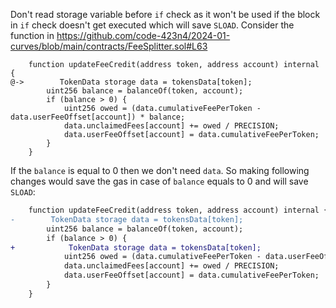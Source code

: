 Don't read storage variable before `if` check as it won't be used if the block in `if` check doesn't get executed which will save `SLOAD`.
Consider the function in https://github.com/code-423n4/2024-01-curves/blob/main/contracts/FeeSplitter.sol#L63
```solidity
    function updateFeeCredit(address token, address account) internal {
@->        TokenData storage data = tokensData[token];
        uint256 balance = balanceOf(token, account);
        if (balance > 0) {
            uint256 owed = (data.cumulativeFeePerToken - data.userFeeOffset[account]) * balance;
            data.unclaimedFees[account] += owed / PRECISION;
            data.userFeeOffset[account] = data.cumulativeFeePerToken;
        }
    }
```
If the `balance` is equal to 0 then we don't need `data`. So making following changes would save the gas in case of `balance` equals to 0 and will save `SLOAD`:
```diff
    function updateFeeCredit(address token, address account) internal {
-        TokenData storage data = tokensData[token];
        uint256 balance = balanceOf(token, account);
        if (balance > 0) {
+            TokenData storage data = tokensData[token];
            uint256 owed = (data.cumulativeFeePerToken - data.userFeeOffset[account]) * balance;
            data.unclaimedFees[account] += owed / PRECISION;
            data.userFeeOffset[account] = data.cumulativeFeePerToken;
        }
    }
```